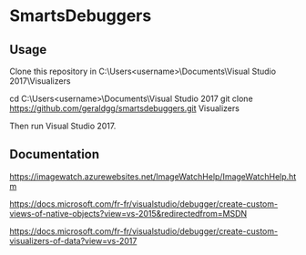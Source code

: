# SmartsDebuggers

## Usage

Clone this repository in C:\Users\<username>\Documents\Visual Studio 2017\Visualizers

   cd C:\Users\<username>\Documents\Visual Studio 2017
   git clone https://github.com/geraldgg/smartsdebuggers.git Visualizers
   
Then run Visual Studio 2017.

## Documentation

https://imagewatch.azurewebsites.net/ImageWatchHelp/ImageWatchHelp.htm

https://docs.microsoft.com/fr-fr/visualstudio/debugger/create-custom-views-of-native-objects?view=vs-2015&redirectedfrom=MSDN

https://docs.microsoft.com/fr-fr/visualstudio/debugger/create-custom-visualizers-of-data?view=vs-2017

